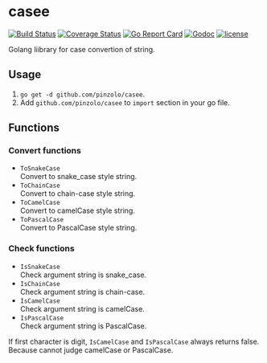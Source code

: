 # casee

[![Build Status](https://travis-ci.org/pinzolo/casee.png)](http://travis-ci.org/pinzolo/casee)
[![Coverage Status](https://coveralls.io/repos/github/pinzolo/casee/badge.svg?branch=master)](https://coveralls.io/github/pinzolo/casee?branch=master)
[![Go Report Card](https://goreportcard.com/badge/github.com/pinzolo/casee)](https://goreportcard.com/report/github.com/pinzolo/casee)
[![Godoc](http://img.shields.io/badge/godoc-reference-blue.svg)](https://godoc.org/github.com/pinzolo/casee)
[![license](http://img.shields.io/badge/license-MIT-blue.svg)](https://raw.githubusercontent.com/pinzolo/casee/master/LICENSE)

Golang liibrary for case convertion of string.

## Usage

1. `go get -d github.com/pinzolo/casee`.
2. Add `github.com/pinzolo/casee` to `import` section in your go file.

## Functions

### Convert functions

* `ToSnakeCase`  
  Convert to snake_case style string.
* `ToChainCase`  
  Convert to chain-case style string.
* `ToCamelCase`  
  Convert to camelCase style string.
* `ToPascalCase`  
  Convert to PascalCase style string.

### Check functions

* `IsSnakeCase`  
  Check argument string is snake_case.
* `IsChainCase`  
  Check argument string is chain-case.
* `IsCamelCase`  
  Check argument string is camelCase.
* `IsPascalCase`  
  Check argument string is PascalCase.

If first character is digit, `IsCamelCase` and `IsPascalCase` always returns false.  
Because cannot judge camelCase or PascalCase.

